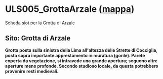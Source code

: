 # ULS005_GrottaArzale ([mappa](https://umap.openstreetmap.fr/it/map/uls005_grottaarzale_1041672))
Scheda siot per la Grotta di Arzale
## Sito: Grotta di Arzale
**Grotta posta sulla sinistra della Lima all'altezza delle Strette di Cocciglia, posta sopra importante apprestamento in muratura (gorile). Parete coperta da vegetazione, si intravede una grande apertura; seguono altre aperture meno profonde. Secondo studioso locale, da questa potrebbero provenire resti medievali.**
